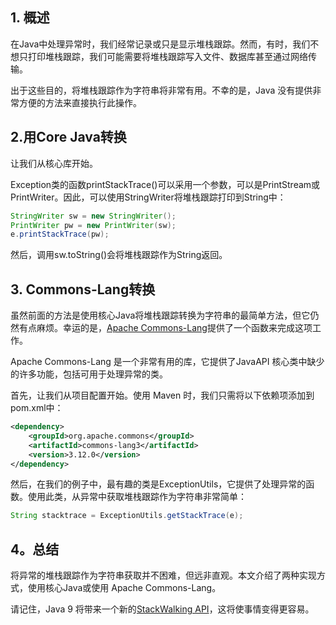 ## 1. 概述

在Java中处理异常时，我们经常记录或只是显示堆栈跟踪。然而，有时，我们不想只打印堆栈跟踪，我们可能需要将堆栈跟踪写入文件、数据库甚至通过网络传输。

出于这些目的，将堆栈跟踪作为字符串将非常有用。不幸的是，Java 没有提供非常方便的方法来直接执行此操作。

## 2.用Core Java转换

让我们从核心库开始。

Exception类的函数printStackTrace()可以采用一个参数，可以是PrintStream或PrintWriter。因此，可以使用StringWriter将堆栈跟踪打印到String中：

```java
StringWriter sw = new StringWriter();
PrintWriter pw = new PrintWriter(sw);
e.printStackTrace(pw);

```

然后，调用sw.toString()会将堆栈跟踪作为String返回。

## 3. Commons-Lang转换

虽然前面的方法是使用核心Java将堆栈跟踪转换为字符串的最简单方法，但它仍然有点麻烦。幸运的是，[Apache Commons-Lang](https://search.maven.org/classic/#search|ga|1|a%3A"commons-lang3")提供了一个函数来完成这项工作。

Apache Commons-Lang 是一个非常有用的库，它提供了JavaAPI 核心类中缺少的许多功能，包括可用于处理异常的类。

首先，让我们从项目配置开始。使用 Maven 时，我们只需将以下依赖项添加到pom.xml中：

```xml
<dependency>
    <groupId>org.apache.commons</groupId>
    <artifactId>commons-lang3</artifactId>
    <version>3.12.0</version>
</dependency>

```

然后，在我们的例子中，最有趣的类是ExceptionUtils，它提供了处理异常的函数。使用此类，从异常中获取堆栈跟踪作为字符串非常简单：

```java
String stacktrace = ExceptionUtils.getStackTrace(e);

```

## 4。总结

将异常的堆栈跟踪作为字符串获取并不困难，但远非直观。本文介绍了两种实现方式，使用核心Java或使用 Apache Commons-Lang。

请记住，Java 9 将带来一个新的[StackWalking API](https://www.baeldung.com/java-9-stackwalking-api)，这将使事情变得更容易。